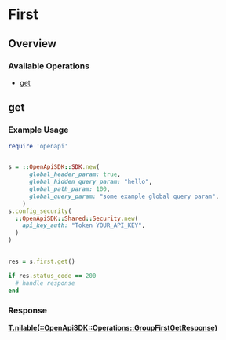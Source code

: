 # First

## Overview

### Available Operations

* [get](#get)

## get

### Example Usage

```ruby
require 'openapi'


s = ::OpenApiSDK::SDK.new(
      global_header_param: true,
      global_hidden_query_param: "hello",
      global_path_param: 100,
      global_query_param: "some example global query param",
    )
s.config_security(
  ::OpenApiSDK::Shared::Security.new(
    api_key_auth: "Token YOUR_API_KEY",
  )
)

    
res = s.first.get()

if res.status_code == 200
  # handle response
end

```

### Response

**[T.nilable(::OpenApiSDK::Operations::GroupFirstGetResponse)](../../models/operations/groupfirstgetresponse.md)**

